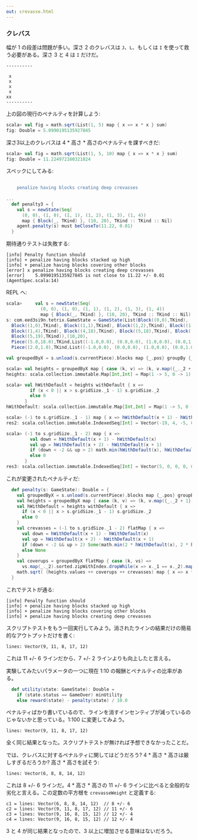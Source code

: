 ```yaml
---
out: crevasse.html
---
```


### クレバス

幅が 1 の段差は問題が多い。深さ 2 のクレバスは `J`、`L`、もしくは `I` を使って救う必要がある。深さ 3 と 4 は `I` だけだ。

    ----------

     x
     x 
     x
     x
    xx
    ----------

上の図の現行のペナルティを計算しよう:

```scala
scala> val fig = math.sqrt(List(1, 5) map { x => x * x } sum)
fig: Double = 5.0990195135927845
```

深さ3以上のクレバスは 4 * 高さ * 高さのペナルティを課すべきだ:

```scala
scala> val fig = math.sqrt(List(1, 5, 10) map { x => x * x } sum)
fig: Double = 11.224972160321824
```

スペックにしてみる:

```scala
                                                                              s2"""
    penalize having blocks creating deep crevasses                            \$penalty3
                                                                              """
...
  def penalty3 = {
    val s = newState(Seq(
      (0, 0), (1, 0), (1, 1), (1, 2), (1, 3), (1, 4))
      map { Block(_, TKind) }, (10, 20), TKind :: TKind :: Nil)
    agent.penalty(s) must beCloseTo(11.22, 0.01) 
  }
```

期待通りテストは失敗する:

```
[info] Penalty function should
[info] + penalize having blocks stacked up high
[info] + penalize having blocks covering other blocks
[error] x penalize having blocks creating deep crevasses
[error]    5.0990195135927845 is not close to 11.22 +/- 0.01 (AgentSpec.scala:14)
```

REPL へ:

```scala
scala>     val s = newState(Seq(
             (0, 0), (1, 0), (1, 1), (1, 2), (1, 3), (1, 4))
             map { Block(_, TKind) }, (10, 20), TKind :: TKind :: Nil)
s: com.eed3si9n.tetrix.GameState = GameState(List(Block((0,0),TKind),
  Block((1,0),TKind), Block((1,1),TKind), Block((1,2),TKind), Block((1,3),TKind),
  Block((1,4),TKind), Block((4,18),TKind), Block((5,18),TKind), Block((6,18),TKind),
  Block((5,19),TKind)),(10,20),
  Piece((5.0,18.0),TKind,List((-1.0,0.0), (0.0,0.0), (1.0,0.0), (0.0,1.0))),
  Piece((2.0,1.0),TKind,List((-1.0,0.0), (0.0,0.0), (1.0,0.0), (0.0,1.0))),List(),ActiveStatus,0)

val groupedByX = s.unload(s.currentPiece).blocks map {_.pos} groupBy {_._1}

scala> val heights = groupedByX map { case (k, v) => (k, v.map({_._2 + 1}).max) }
heights: scala.collection.immutable.Map[Int,Int] = Map(1 -> 5, 0 -> 1)

scala> val hWithDefault = heights withDefault { x =>
         if (x < 0 || x > s.gridSize._1 - 1) s.gridSize._2
         else 0
       }
hWithDefault: scala.collection.immutable.Map[Int,Int] = Map(1 -> 5, 0 -> 1)

scala> (-1 to s.gridSize._1 - 1) map { x => hWithDefault(x + 1) - hWithDefault(x) }
res2: scala.collection.immutable.IndexedSeq[Int] = Vector(-19, 4, -5, 0, 0, 0, 0, 0, 0, 0, 20)

scala> (-1 to s.gridSize._1 - 2) map { x =>
         val down = hWithDefault(x + 1) - hWithDefault(x)
         val up = hWithDefault(x + 2) - hWithDefault(x + 1)
         if (down < -2 && up > 2) math.min(hWithDefault(x), hWithDefault(x + 2))
         else 0
       }
res3: scala.collection.immutable.IndexedSeq[Int] = Vector(5, 0, 0, 0, 0, 0, 0, 0, 0, 0)
```

これが変更されたペナルティだ:

```scala
  def penalty(s: GameState): Double = {
    val groupedByX = s.unload(s.currentPiece).blocks map {_.pos} groupBy {_._1}
    val heights = groupedByX map { case (k, v) => (k, v.map({_._2 + 1}).max) }
    val hWithDefault = heights withDefault { x =>
      if (x < 0 || x > s.gridSize._1 - 1) s.gridSize._2
      else 0
    }
    val crevasses = (-1 to s.gridSize._1 - 2) flatMap { x =>
      val down = hWithDefault(x + 1) - hWithDefault(x)
      val up = hWithDefault(x + 2) - hWithDefault(x + 1)
      if (down < -2 && up > 2) Some(math.min(2 * hWithDefault(x), 2 * hWithDefault(x + 2)))
      else None
    }
    val coverups = groupedByX flatMap { case (k, vs) => 
      vs.map(_._2).sorted.zipWithIndex.dropWhile(x => x._1 == x._2).map(_._1 + 1) }
    math.sqrt( (heights.values ++ coverups ++ crevasses) map { x => x * x } sum)
  }
```

これでテストが通る:

```
[info] Penalty function should
[info] + penalize having blocks stacked up high
[info] + penalize having blocks covering other blocks
[info] + penalize having blocks creating deep crevasses
```

スクリプトテストをもう一回実行してみよう。消されたラインの結果だけの簡易的なアウトプットだけを書く:

```
lines: Vector(9, 11, 8, 17, 12)
```

これは 11 +/- 6 ラインだから、7 +/- 2 ラインよりも向上したと言える。

実験してみたいパラメータの一つに現在 1:10 の報酬とペナルティの比率がある。

```scala
  def utility(state: GameState): Double =
    if (state.status == GameOver) minUtility
    else reward(state) - penalty(state) / 10.0
```

ペナルティばかり書いているので、ラインを消すインセンティブが減っているのじゃないかと思っている。1:100 に変更してみよう。

```
lines: Vector(9, 11, 8, 17, 12)
```

全く同じ結果となった。スクリプトテストが無ければ予想できなかったことだ。

では、クレバスに対するペナルティに関してはどうだろう? 4 * 高さ * 高さは厳しすぎるだろうか? 高さ * 高さを試そう:

```
lines: Vector(6, 8, 8, 14, 12)
```

これは 8 +/- 6 ラインだ。4 * 高さ * 高さの 11 +/- 6 ラインに比べると全般的な劣化と言える。この定数の平方根を `crevasseWeight` と定義する:

```
c1 = lines: Vector(6, 8, 8, 14, 12)  // 8 +/- 6
c2 = lines: Vector(9, 11, 8, 17, 12) // 11 +/- 6
c3 = lines: Vector(9, 16, 8, 15, 12) // 12 +/- 4
c4 = lines: Vector(9, 16, 8, 15, 12) // 12 +/- 4
```

3 と 4 が同じ結果となったので、3 以上に増加させる意味はないだろう。
